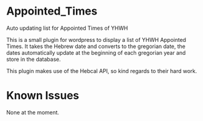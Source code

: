 # Appointed_Times
Auto updating list for Appointed Times of YHWH

This is a small plugin for wordpress to display a list of YHWH Appointed Times. It takes the Hebrew date and converts to the gregorian date, the dates automatically update at the beginning of each gregorian year and store in the database.

This plugin makes use of the Hebcal API, so kind regards to their hard work.


# Known Issues
None at the moment.
